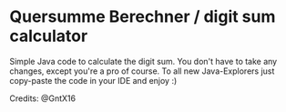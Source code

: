 # Quersumme Berechner / digit sum calculator 
Simple Java code to calculate the digit sum. You don't have to take any changes, except you're a pro of course. 
To all new Java-Explorers just copy-paste the code in your IDE and enjoy :)

Credits: @GntX16
